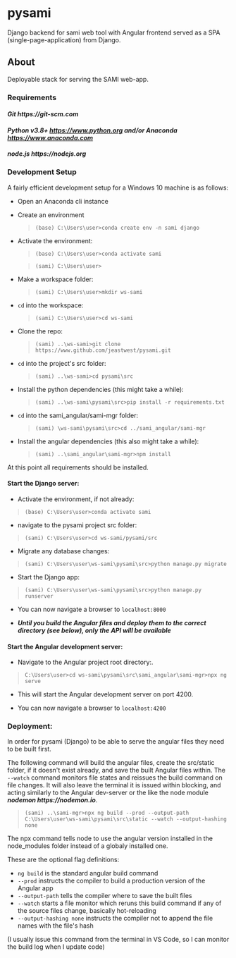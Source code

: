 # **pysami**
Django backend for sami web tool with Angular frontend served as a SPA (single-page-application) from Django.

## About
Deployable stack for serving the SAMI web-app.


### Requirements

#### **_Git https://git-scm.com_**

#### **_Python v3.8+ https://www.python.org and/or Anaconda https://www.anaconda.com_**

#### **_node.js https://nodejs.org_**


### Development Setup

A fairly efficient development setup for a Windows 10 machine is as follows:

- Open an Anaconda cli instance

- Create an environment

  > `(base) C:\Users\user>conda create env -n sami django`

- Activate the environment:

  > `(base) C:\Users\user>conda activate sami`

  > `(sami) C:\Users\user>`

- Make a workspace folder:

  > `(sami) C:\Users\user>mkdir ws-sami`

- `cd` into the workspace:

  > `(sami) C:\Users\user>cd ws-sami`

- Clone the repo:

  > `(sami) ..\ws-sami>git clone https://www.github.com/jeastwest/pysami.git`

- `cd` into the project's src folder:

  > `(sami) ..\ws-sami>cd pysami\src`

- Install the python dependencies (this might take a while):

  > `(sami) ..\ws-sami\pysami\src>pip install -r requirements.txt`

- `cd` into the sami_angular/sami-mgr folder:

  > `(sami) \ws-sami\pysami\src>cd ../sami_angular/sami-mgr`

- Install the angular dependencies (this also might take a while):

  > `(sami) ..\sami_angular\sami-mgr>npm install`


At this point all requirements should be installed.


#### Start the Django server:

- Activate the environment, if not already:

> `(base) C:\Users\user>conda activate sami`

- navigate to the pysami project src folder:

> `(sami) C:\Users\user>cd ws-sami/pysami/src`

- Migrate any database changes:

> `(sami) C:\Users\user\ws-sami\pysami\src>python manage.py migrate`

- Start the Django app:

> `(sami) C:\Users\user\ws-sami\pysami\src>python manage.py runserver`

- You can now navigate a browser to `localhost:8000`

- **_Until you build the Angular files and deploy them to the correct directory (see below), only the API will be available_**


#### Start the Angular development server:

- Navigate to the Angular project root directory:.

> `C:\Users\user>cd ws-sami\pysami\src\sami_angular\sami-mgr>npx ng serve`

- This will start the Angular development server on port 4200.

- You can now navigate a browser to `localhost:4200`


### Deployment:

In order for pysami (Django) to be able to serve the angular files they need to be built first.

  The following command will build the angular files, create the src/static folder, if it doesn't exist already, and save the
  built Angular files within. The `--watch` command monitors file states and reissues the build command on file changes. It will also leave the terminal it is issued within blocking, and acting similarly to the Angular dev-server or the like the node module **_nodemon https://nodemon.io_**.

  > `(sami) ..\sami-mgr>npx ng build --prod --output-path C:\Users\user\ws-sami\pysami\src\static --watch --output-hashing none`

The npx command tells node to use the angular version installed in the node_modules folder instead of a globaly installed one.

These are the optional flag definitions:

- `ng build` is the standard angular build command
- `--prod` instructs the compiler to build a production version of the Angular app
- `--output-path` tells the compiler where to save the built files
- `--watch` starts a file monitor which reruns this build command if any of the source files change, basically hot-reloading
- `--output-hashing none` instructs the compiler not to append the file names with the file's hash

(I usually issue this command from the terminal in VS Code, so I can monitor the build log when I update code)
